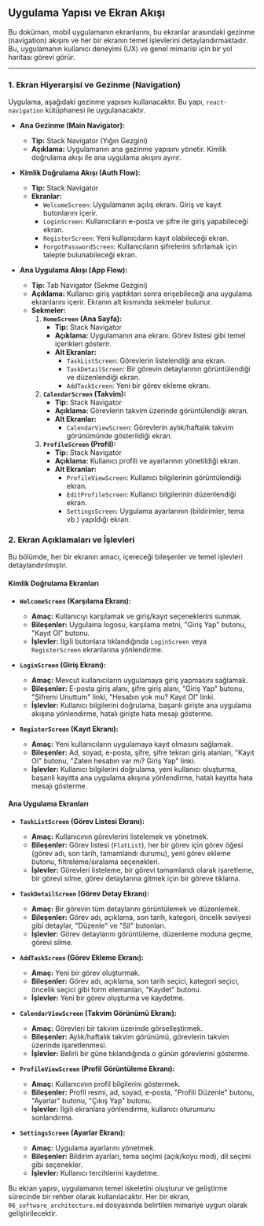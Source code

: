  ## Uygulama Yapısı ve Ekran Akışı

Bu doküman, mobil uygulamanın ekranlarını, bu ekranlar arasındaki gezinme (navigation) akışını ve her bir ekranın temel işlevlerini detaylandırmaktadır. Bu, uygulamanın kullanıcı deneyimi (UX) ve genel mimarisi için bir yol haritası görevi görür.

---

### 1. Ekran Hiyerarşisi ve Gezinme (Navigation)

Uygulama, aşağıdaki gezinme yapısını kullanacaktır. Bu yapı, `react-navigation` kütüphanesi ile uygulanacaktır.

*   **Ana Gezinme (Main Navigator):**
    *   **Tip:** Stack Navigator (Yığın Gezgini)
    *   **Açıklama:** Uygulamanın ana gezinme yapısını yönetir. Kimlik doğrulama akışı ile ana uygulama akışını ayırır.

*   **Kimlik Doğrulama Akışı (Auth Flow):**
    *   **Tip:** Stack Navigator
    *   **Ekranlar:**
        *   `WelcomeScreen`: Uygulamanın açılış ekranı. Giriş ve kayıt butonlarını içerir.
        *   `LoginScreen`: Kullanıcıların e-posta ve şifre ile giriş yapabileceği ekran.
        *   `RegisterScreen`: Yeni kullanıcıların kayıt olabileceği ekran.
        *   `ForgotPasswordScreen`: Kullanıcıların şifrelerini sıfırlamak için talepte bulunabileceği ekran.

*   **Ana Uygulama Akışı (App Flow):**
    *   **Tip:** Tab Navigator (Sekme Gezgini)
    *   **Açıklama:** Kullanıcı giriş yaptıktan sonra erişebileceği ana uygulama ekranlarını içerir. Ekranın alt kısmında sekmeler bulunur.
    *   **Sekmeler:**
        1.  **`HomeScreen` (Ana Sayfa):**
            *   **Tip:** Stack Navigator
            *   **Açıklama:** Uygulamanın ana ekranı. Görev listesi gibi temel içerikleri gösterir.
            *   **Alt Ekranlar:**
                *   `TaskListScreen`: Görevlerin listelendiği ana ekran.
                *   `TaskDetailScreen`: Bir görevin detaylarının görüntülendiği ve düzenlendiği ekran.
                *   `AddTaskScreen`: Yeni bir görev ekleme ekranı.
        2.  **`CalendarScreen` (Takvim):**
            *   **Tip:** Stack Navigator
            *   **Açıklama:** Görevlerin takvim üzerinde görüntülendiği ekran.
            *   **Alt Ekranlar:**
                *   `CalendarViewScreen`: Görevlerin aylık/haftalık takvim görünümünde gösterildiği ekran.
        3.  **`ProfileScreen` (Profil):**
            *   **Tip:** Stack Navigator
            *   **Açıklama:** Kullanıcı profili ve ayarlarının yönetildiği ekran.
            *   **Alt Ekranlar:**
                *   `ProfileViewScreen`: Kullanıcı bilgilerinin görüntülendiği ekran.
                *   `EditProfileScreen`: Kullanıcı bilgilerinin düzenlendiği ekran.
                *   `SettingsScreen`: Uygulama ayarlarının (bildirimler, tema vb.) yapıldığı ekran.

### 2. Ekran Açıklamaları ve İşlevleri

Bu bölümde, her bir ekranın amacı, içereceği bileşenler ve temel işlevleri detaylandırılmıştır.

#### Kimlik Doğrulama Ekranları

*   **`WelcomeScreen` (Karşılama Ekranı):**
    *   **Amaç:** Kullanıcıyı karşılamak ve giriş/kayıt seçeneklerini sunmak.
    *   **Bileşenler:** Uygulama logosu, karşılama metni, "Giriş Yap" butonu, "Kayıt Ol" butonu.
    *   **İşlevler:** İlgili butonlara tıklandığında `LoginScreen` veya `RegisterScreen` ekranlarına yönlendirme.

*   **`LoginScreen` (Giriş Ekranı):**
    *   **Amaç:** Mevcut kullanıcıların uygulamaya giriş yapmasını sağlamak.
    *   **Bileşenler:** E-posta giriş alanı, şifre giriş alanı, "Giriş Yap" butonu, "Şifremi Unuttum" linki, "Hesabın yok mu? Kayıt Ol" linki.
    *   **İşlevler:** Kullanıcı bilgilerini doğrulama, başarılı girişte ana uygulama akışına yönlendirme, hatalı girişte hata mesajı gösterme.

*   **`RegisterScreen` (Kayıt Ekranı):**
    *   **Amaç:** Yeni kullanıcıların uygulamaya kayıt olmasını sağlamak.
    *   **Bileşenler:** Ad, soyad, e-posta, şifre, şifre tekrarı giriş alanları, "Kayıt Ol" butonu, "Zaten hesabın var mı? Giriş Yap" linki.
    *   **İşlevler:** Kullanıcı bilgilerini doğrulama, yeni kullanıcı oluşturma, başarılı kayıtta ana uygulama akışına yönlendirme, hatalı kayıtta hata mesajı gösterme.

#### Ana Uygulama Ekranları

*   **`TaskListScreen` (Görev Listesi Ekranı):**
    *   **Amaç:** Kullanıcının görevlerini listelemek ve yönetmek.
    *   **Bileşenler:** Görev listesi (`FlatList`), her bir görev için görev öğesi (görev adı, son tarih, tamamlandı durumu), yeni görev ekleme butonu, filtreleme/sıralama seçenekleri.
    *   **İşlevler:** Görevleri listeleme, bir görevi tamamlandı olarak işaretleme, bir görevi silme, görev detaylarına gitmek için bir göreve tıklama.

*   **`TaskDetailScreen` (Görev Detay Ekranı):**
    *   **Amaç:** Bir görevin tüm detaylarını görüntülemek ve düzenlemek.
    *   **Bileşenler:** Görev adı, açıklama, son tarih, kategori, öncelik seviyesi gibi detaylar, "Düzenle" ve "Sil" butonları.
    *   **İşlevler:** Görev detaylarını görüntüleme, düzenleme moduna geçme, görevi silme.

*   **`AddTaskScreen` (Görev Ekleme Ekranı):**
    *   **Amaç:** Yeni bir görev oluşturmak.
    *   **Bileşenler:** Görev adı, açıklama, son tarih seçici, kategori seçici, öncelik seçici gibi form elemanları, "Kaydet" butonu.
    *   **İşlevler:** Yeni bir görev oluşturma ve kaydetme.

*   **`CalendarViewScreen` (Takvim Görünümü Ekranı):**
    *   **Amaç:** Görevleri bir takvim üzerinde görselleştirmek.
    *   **Bileşenler:** Aylık/haftalık takvim görünümü, görevlerin takvim üzerinde işaretlenmesi.
    *   **İşlevler:** Belirli bir güne tıklandığında o günün görevlerini gösterme.

*   **`ProfileViewScreen` (Profil Görüntüleme Ekranı):**
    *   **Amaç:** Kullanıcının profil bilgilerini göstermek.
    *   **Bileşenler:** Profil resmi, ad, soyad, e-posta, "Profili Düzenle" butonu, "Ayarlar" butonu, "Çıkış Yap" butonu.
    *   **İşlevler:** İlgili ekranlara yönlendirme, kullanıcı oturumunu sonlandırma.

*   **`SettingsScreen` (Ayarlar Ekranı):**
    *   **Amaç:** Uygulama ayarlarını yönetmek.
    *   **Bileşenler:** Bildirim ayarları, tema seçimi (açık/koyu mod), dil seçimi gibi seçenekler.
    *   **İşlevler:** Kullanıcı tercihlerini kaydetme.

Bu ekran yapısı, uygulamanın temel iskeletini oluşturur ve geliştirme sürecinde bir rehber olarak kullanılacaktır. Her bir ekran, `06_software_architecture.md` dosyasında belirtilen mimariye uygun olarak geliştirilecektir.

